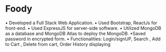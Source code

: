 # Foody

• Developed a Full Stack Web Application.
• Used Bootstrap, ReactJs for front-end.
• Used ExpressJS for server-side software. 
• Utilized MongoDB as a database and MongoDB Atlas to deploy the MongoDB.
•Saved password in encrypted form.
• Functionalities: Login/signUP, Search , Add to Cart , Delete from cart, Order History displaying

